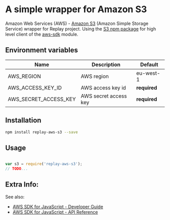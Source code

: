 
# A simple wrapper for Amazon S3

Amazon Web Services (AWS) - [Amazon S3](https://aws.amazon.com/s3/) (Amazon Simple Storage Service) wrapper for Replay project.
Using the [S3 npm package](https://www.npmjs.com/package/s3) for high level client of the [aws-sdk](https://www.npmjs.com/package/aws-sdk) module.

## Environment variables

| Name                         | Description                  | Default                      |
|------------------------------|------------------------------|------------------------------|
| AWS_REGION                   | AWS region                   | eu-west-1                    |
| AWS_ACCESS_KEY_ID            | AWS access key id            | **required**                 |
| AWS_SECRET_ACCESS_KEY        | AWS secret access key        | **required**                 |


## Installation

```sh
npm install replay-aws-s3 --save
```

## Usage

```js

var s3 = require('replay-aws-s3');
// TODO...

```

## Extra Info:

See also:

* [AWS SDK for JavaScript - Developer Guide](http://docs.aws.amazon.com/sdk-for-javascript/v2/developer-guide/welcome.html)
* [AWS SDK for JavaScript - API Reference](http://docs.aws.amazon.com/AWSJavaScriptSDK/latest/index.html)
